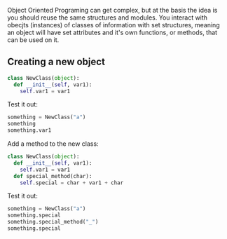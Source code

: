 Object Oriented Programing can get complex, but at the basis the idea is you should reuse the same structures and modules. 
You interact with obecjts (instances) of classes of information with set structures, meaning an object will have set attributes and it's own functions, or methods, that can be used on it.

## Creating a new object

```python
class NewClass(object):
  def __init__(self, var1):
    self.var1 = var1
```

Test it out:

```python
something = NewClass("a")
something
something.var1
```

Add a method to the new class:

```python
class NewClass(object):
  def __init__(self, var1):
    self.var1 = var1
  def special_method(char):
    self.special = char + var1 + char
```

Test it out:

```python
something = NewClass("a")
something.special
something.special_method("_")
something.special
```
